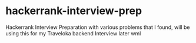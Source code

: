 # hackerrank-interview-prep
Hackerrank Interview Preparation with various problems that I found, will be using this for my Traveloka backend Interview later wml
